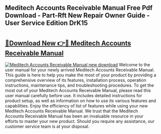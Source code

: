 ## Meditech Accounts Receivable Manual Free Pdf Download - Part-Rft New Repair Owner Guide - User Service Edition DrK15

# <h2><a href="http://bc65464.oget.top/?id=Meditech+Accounts+Receivable+Manual">🔗Download New 👉🔴 Meditech Accounts Receivable Manual</a></h2>

[![Meditech Accounts Receivable Manual new download](https://i.imgur.com/5g1atiW.png)](http://bc65464.oget.top/?id=Meditech+Accounts+Receivable+Manual)
Welcome to the user manual for your newly arrived Meditech Accounts Receivable Manual. This guide is here to help you make the most of your product by providing a comprehensive overview of its features, installation process, operation instructions, maintenance tips, and troubleshooting procedures. To get the most out of your Meditech Accounts Receivable Manual, please read this user manual carefully before use. It includes detailed instructions for product setup, as well as information on how to use its various features and capabilities. Enjoy the efficiency of list of features while using your new Meditech Accounts Receivable Manual. We trust that the Meditech Accounts Receivable Manual has been an invaluable resource in your efforts to master your new product. Should you require any assistance, our customer service team is at your disposal.

